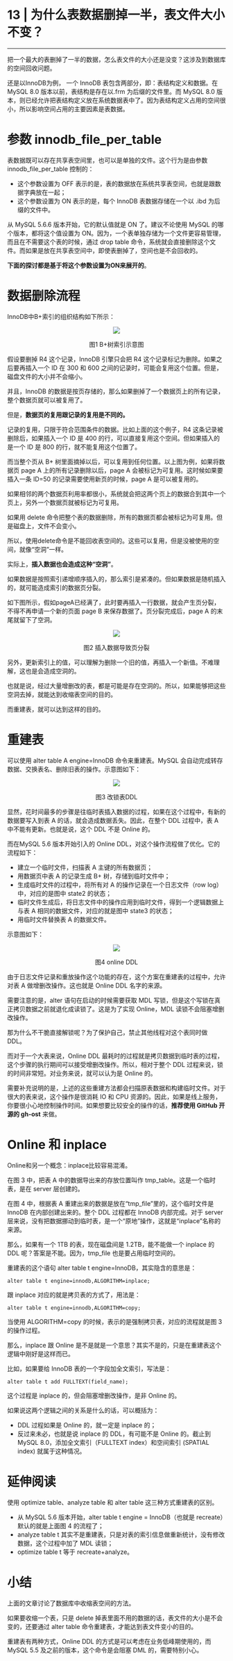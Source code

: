 ﻿# 13 | 为什么表数据删掉一半，表文件大小不变？
---

把一个最大的表删掉了一半的数据，怎么表文件的大小还是没变？这涉及到数据库的空间回收问题。

还是以InnoDB为例， 一个 InnoDB 表包含两部分，即：表结构定义和数据。在 MySQL 8.0 版本以前，表结构是存在以.frm 为后缀的文件里。而 MySQL 8.0 版本，则已经允许把表结构定义放在系统数据表中了。因为表结构定义占用的空间很小，所以影响空间占用的主要因素是表数据。

# 参数 innodb_file_per_table
表数据既可以存在共享表空间里，也可以是单独的文件。这个行为是由参数 innodb_file_per_table 控制的：

- 这个参数设置为 OFF 表示的是，表的数据放在系统共享表空间，也就是跟数据字典放在一起；
- 这个参数设置为 ON 表示的是，每个 InnoDB 表数据存储在一个以 .ibd 为后缀的文件中。

从 MySQL 5.6.6 版本开始，它的默认值就是 ON 了。建议不论使用 MySQL 的哪个版本，都将这个值设置为 ON。因为，一个表单独存储为一个文件更容易管理，而且在不需要这个表的时候，通过 drop table 命令，系统就会直接删除这个文件。而如果是放在共享表空间中，即使表删掉了，空间也是不会回收的。

**下面的探讨都是基于将这个参数设置为ON来展开的**。

# 数据删除流程
InnoDB中B+索引的组织结构如下所示：
<center>
<img src="https://raw.githubusercontent.com/adamhand/LeetCode-images/master/mysql45_13_1.png">

图1 B+树索引示意图
</center>

假设要删掉 R4 这个记录，InnoDB 引擎只会把 R4 这个记录标记为删除。如果之后要再插入一个 ID 在 300 和 600 之间的记录时，可能会复用这个位置。但是，磁盘文件的大小并不会缩小。

并且，InnoDB 的数据是按页存储的，那么如果删掉了一个数据页上的所有记录，整个数据页就可以被复用了。

但是，<strong>数据页的复用跟记录的复用是不同的。</strong></p><p>记录的复用，只限于符合范围条件的数据。比如上面的这个例子，R4 这条记录被删除后，如果插入一个 ID 是 400 的行，可以直接复用这个空间。但如果插入的是一个 ID 是 800 的行，就不能复用这个位置了。</p><p>而当整个页从 B+ 树里面摘掉以后，可以复用到任何位置。以上图为例，如果将数据页 page A 上的所有记录删除以后，page A 会被标记为可复用。这时候如果要插入一条 ID=50 的记录需要使用新页的时候，page A 是可以被复用的。

如果相邻的两个数据页利用率都很小，系统就会把这两个页上的数据合到其中一个页上，另外一个数据页就被标记为可复用。

如果用 delete 命令把整个表的数据删除，所有的数据页都会被标记为可复用。但是磁盘上，文件不会变小。

所以，使用delete命令是不能回收表空间的。这些可以复用，但是没被使用的空间，就像“空洞”一样。

实际上，**插入数据也会造成这种“空洞”**。

如果数据是按照索引递增顺序插入的，那么索引是紧凑的。但如果数据是随机插入的，就可能造成索引的数据页分裂。

如下图所示，假如pageA已经满了，此时要再插入一行数据，就会产生页分裂，不得不再申请一个新的页面 page B 来保存数据了。页分裂完成后，page A 的末尾就留下了空洞。
<center>
<img src="https://raw.githubusercontent.com/adamhand/LeetCode-images/master/mysql45_13_2.png">

图2 插入数据导致页分裂
</center>

另外，更新索引上的值，可以理解为删除一个旧的值，再插入一个新值。不难理解，这也是会造成空洞的。

也就是说，经过大量增删改的表，都是可能是存在空洞的。所以，如果能够把这些空洞去掉，就能达到收缩表空间的目的。</p><p>而重建表，就可以达到这样的目的。

# 重建表
可以使用 alter table A engine=InnoDB 命令来重建表。MySQL 会自动完成转存数据、交换表名、删除旧表的操作。示意图如下：

<center>
<img src="https://raw.githubusercontent.com/adamhand/LeetCode-images/master/mysql45_13_3.png">

图3 改锁表DDL
</center>

显然，花时间最多的步骤是往临时表插入数据的过程，如果在这个过程中，有新的数据要写入到表 A 的话，就会造成数据丢失。因此，在整个 DDL 过程中，表 A 中不能有更新。也就是说，这个 DDL 不是 Online 的。

而在MySQL 5.6 版本开始引入的 Online DDL，对这个操作流程做了优化。它的流程如下：

- 建立一个临时文件，扫描表 A 主键的所有数据页；
- 用数据页中表 A 的记录生成 B+ 树，存储到临时文件中；
- 生成临时文件的过程中，将所有对 A 的操作记录在一个日志文件（row log）中，对应的是图中 state2 的状态；
- 临时文件生成后，将日志文件中的操作应用到临时文件，得到一个逻辑数据上与表 A 相同的数据文件，对应的就是图中 state3 的状态；
- 用临时文件替换表 A 的数据文件。

示意图如下：
<center>
<img src="https://raw.githubusercontent.com/adamhand/LeetCode-images/master/mysql45_13_4.png">

图4 online DDL
</center>

由于日志文件记录和重放操作这个功能的存在，这个方案在重建表的过程中，允许对表 A 做增删改操作。这也就是 Online DDL 名字的来源。

需要注意的是，alter 语句在启动的时候需要获取 MDL 写锁，但是这个写锁在真正拷贝数据之前就退化成读锁了。这是为了实现 Online，MDL 读锁不会阻塞增删改操作。

那为什么不干脆直接解锁呢？为了保护自己，禁止其他线程对这个表同时做 DDL。

而对于一个大表来说，Online DDL 最耗时的过程就是拷贝数据到临时表的过程，这个步骤的执行期间可以接受增删改操作。所以，相对于整个 DDL 过程来说，锁的时间非常短。对业务来说，就可以认为是 Online 的。

需要补充说明的是，上述的这些重建方法都会扫描原表数据和构建临时文件。对于很大的表来说，这个操作是很消耗 IO 和 CPU 资源的。因此，如果是线上服务，你要很小心地控制操作时间。如果想要比较安全的操作的话，**推荐使用 GitHub 开源的 gh-ost** 来做。

# Online 和 inplace
Online和另一个概念：inplace比较容易混淆。

在图 3 中，把表 A 中的数据导出来的存放位置叫作 tmp_table。这是一个临时表，是在 server 层创建的。

在图 4 中，根据表 A 重建出来的数据是放在“tmp_file”里的，这个临时文件是 InnoDB 在内部创建出来的。整个 DDL 过程都在 InnoDB 内部完成。对于 server 层来说，没有把数据挪动到临时表，是一个“原地”操作，这就是“inplace”名称的来源。

那么，如果有一个 1TB 的表，现在磁盘间是 1.2TB，能不能做一个 inplace 的 DDL 呢？答案是不能。因为，tmp_file 也是要占用临时空间的。

重建表的这个语句 alter table t engine=InnoDB，其实隐含的意思是：
```
alter table t engine=innodb,ALGORITHM=inplace;
```
跟 inplace 对应的就是拷贝表的方式了，用法是：
```
alter table t engine=innodb,ALGORITHM=copy;
```
当使用 ALGORITHM=copy 的时候，表示的是强制拷贝表，对应的流程就是图 3 的操作过程。

那么，inplace 跟 Online 是不是就是一个意思？其实不是的，只是在重建表这个逻辑中刚好是这样而已。

比如，如果要给 InnoDB 表的一个字段加全文索引，写法是：
```
alter table t add FULLTEXT(field_name);
```
这个过程是 inplace 的，但会阻塞增删改操作，是非 Online 的。

如果说这两个逻辑之间的关系是什么的话，可以概括为：

- DDL 过程如果是 Online 的，就一定是 inplace 的；
- 反过来未必，也就是说 inplace 的 DDL，有可能不是 Online 的。截止到 MySQL 8.0，添加全文索引（FULLTEXT index）和空间索引 (SPATIAL index) 就属于这种情况。

# 延伸阅读
使用 optimize table、analyze table 和 alter table 这三种方式重建表的区别。

- 从 MySQL 5.6 版本开始，alter table t engine = InnoDB（也就是 recreate）默认的就是上面图 4 的流程了；
- analyze table t 其实不是重建表，只是对表的索引信息做重新统计，没有修改数据，这个过程中加了 MDL 读锁；
- optimize table t 等于 recreate+analyze。

# 小结
上面的文章讨论了数据库中收缩表空间的方法。

如果要收缩一个表，只是 delete 掉表里面不用的数据的话，表文件的大小是不会变的，还要通过 alter table 命令重建表，才能达到表文件变小的目的。

重建表有两种方式，Online DDL 的方式是可以考虑在业务低峰期使用的，而 MySQL 5.5 及之前的版本，这个命令是会阻塞 DML 的，需要特别小心。